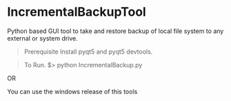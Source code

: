 # IncrementalBackupTool

Python based GUI tool to take and restore backup of local file system to any external or system drive.

> Prerequisite
Install pyqt5 and pyqt5 devtools.

> To Run.
$> python IncrementalBackup.py

OR

You can use the windows release of this tools

